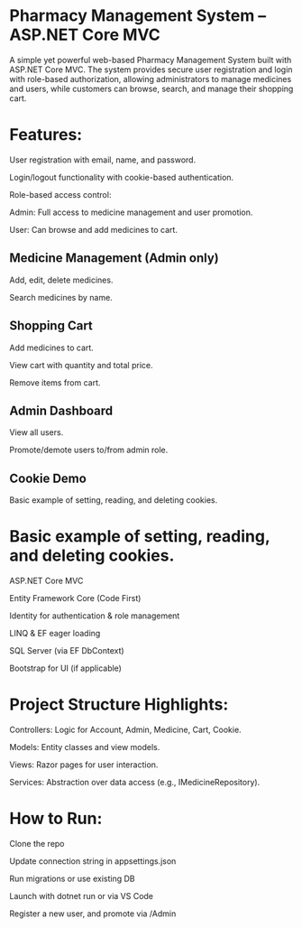 # Pharmacy Management System – ASP.NET Core MVC

  A simple yet powerful web-based Pharmacy Management System built with ASP.NET Core MVC. The system provides secure user registration and login with role-based authorization, allowing administrators to manage medicines and users, while customers can browse, search, and manage their shopping cart.

# Features:

User registration with email, name, and password.

Login/logout functionality with cookie-based authentication.

Role-based access control:

Admin: Full access to medicine management and user promotion.

User: Can browse and add medicines to cart.

##  Medicine Management (Admin only)
Add, edit, delete medicines.

Search medicines by name.

## Shopping Cart
Add medicines to cart.

View cart with quantity and total price.

Remove items from cart.

##  Admin Dashboard
View all users.

Promote/demote users to/from admin role.

## Cookie Demo
Basic example of setting, reading, and deleting cookies.

# Basic example of setting, reading, and deleting cookies.
  ASP.NET Core MVC
  
  Entity Framework Core (Code First)
  
  Identity for authentication & role management
  
  LINQ & EF eager loading
  
  SQL Server (via EF DbContext)
  
  Bootstrap for UI (if applicable)

#  Project Structure Highlights:
  Controllers: Logic for Account, Admin, Medicine, Cart, Cookie.
  
  Models: Entity classes and view models.
  
  Views: Razor pages for user interaction.
  
  Services: Abstraction over data access (e.g., IMedicineRepository).
# How to Run:
Clone the repo

Update connection string in appsettings.json

Run migrations or use existing DB

Launch with dotnet run or via VS Code

Register a new user, and promote via /Admin










